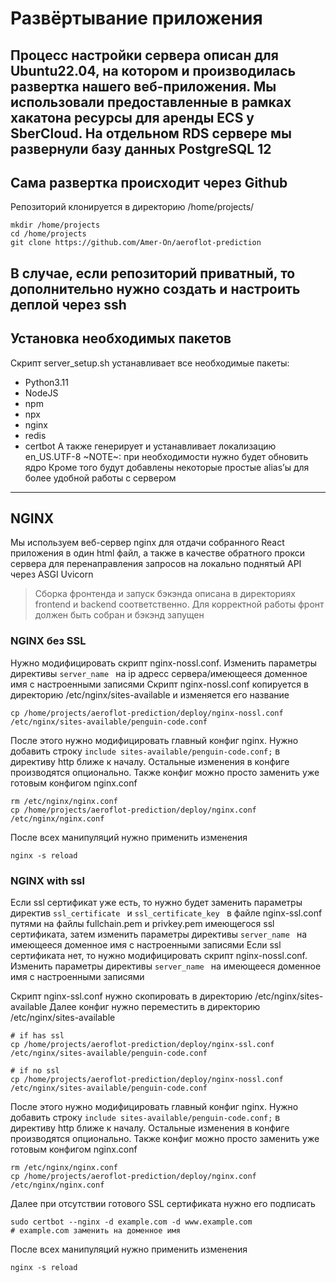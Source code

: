 # Развёртывание приложения
Процесс настройки сервера описан для Ubuntu22.04, на котором и производилась развертка нашего веб-приложения.
Мы использовали предоставленные в рамках хакатона ресурсы для аренды ECS у SberCloud.
На отдельном RDS сервере мы развернули базу данных PostgreSQL 12
---
## Сама развертка происходит через Github
Репозиторий клонируется в директорию /home/projects/
```console
mkdir /home/projects
cd /home/projects
git clone https://github.com/Amer-On/aeroflot-prediction
```
В случае, если репозиторий приватный, то дополнительно нужно создать и настроить деплой через ssh
---
## Установка необходимых пакетов
Скрипт server_setup.sh устанавливает все необходимые пакеты:
- Python3.11
- NodeJS
- npm
- npx
- nginx
- redis
- certbot
А также генерирует и устанавливает локализацию en_US.UTF-8
~NOTE~: при необходимости нужно будет обновить ядро
Кроме того будут добавлены некоторые простые alias’ы для более удобной работы с сервером
---
## NGINX
Мы используем веб-сервер nginx для отдачи собранного React приложения в один html файл, а также в качестве обратного прокси сервера для перенаправления запросов на локально поднятый API через ASGI Uvicorn
> Сборка фронтенда и запуск бэкэнда описана в директориях frontend и backend соответственно. Для корректной работы фронт должен быть собран и бэкэнд запущен

### NGINX без SSL
Нужно модифицировать скрипт nginx-nossl.conf.  Изменить параметры директивы `server_name ` на ip адресс сервера/имеющееся доменное имя с настроенными записями
Скрипт nginx-nossl.conf копируется в директорию /etc/nginx/sites-available и изменяется его название
```console
cp /home/projects/aeroflot-prediction/deploy/nginx-nossl.conf /etc/nginx/sites-available/penguin-code.conf
```
После этого нужно модифицировать главный конфиг nginx. Нужно добавить строку `include sites-available/penguin-code.conf;` в директиву http ближе к началу. Остальные изменения в конфиге производятся опционально.
Также конфиг можно просто заменить уже готовым конфигом nginx.conf
```console
rm /etc/nginx/nginx.conf
cp /home/projects/aeroflot-prediction/deploy/nginx.conf /etc/nginx/nginx.conf
```
После всех манипуляций нужно применить изменения
```console
nginx -s reload
```

### NGINX with ssl
Если ssl сертификат уже есть, то нужно будет заменить параметры директив     `ssl_certificate `  и  `ssl_certificate_key `  в файле nginx-ssl.conf путями на файлы fullchain.pem и privkey.pem имеющегося ssl сертификата, затем изменить параметры директивы `server_name ` на имеющееся доменное имя с настроенными записями
Если ssl сертификата нет, то нужно модифицировать скрипт nginx-nossl.conf.  Изменить параметры директивы `server_name ` на имеющееся доменное имя с настроенными записями

Скрипт nginx-ssl.conf нужно скопировать в директорию /etc/nginx/sites-available
Далее конфиг нужно переместить в директорию /etc/nginx/sites-available
```console
# if has ssl
cp /home/projects/aeroflot-prediction/deploy/nginx-ssl.conf /etc/nginx/sites-available/penguin-code.conf

# if no ssl
cp /home/projects/aeroflot-prediction/deploy/nginx-nossl.conf /etc/nginx/sites-available/penguin-code.conf
```
После этого нужно модифицировать главный конфиг nginx. Нужно добавить строку `include sites-available/penguin-code.conf;` в директиву http ближе к началу. Остальные изменения в конфиге производятся опционально.
Также конфиг можно просто заменить уже готовым конфигом nginx.conf
```console
rm /etc/nginx/nginx.conf
cp /home/projects/aeroflot-prediction/deploy/nginx.conf /etc/nginx/nginx.conf
```
Далее при отсутствии готового SSL сертификата нужно его подписать
```console
sudo certbot --nginx -d example.com -d www.example.com
# example.com заменить на доменное имя
```
После всех манипуляций нужно применить изменения
```console
nginx -s reload
```
